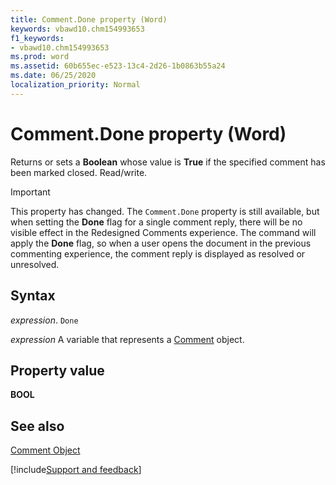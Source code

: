 ```yaml
---
title: Comment.Done property (Word)
keywords: vbawd10.chm154993653
f1_keywords:
- vbawd10.chm154993653
ms.prod: word
ms.assetid: 60b655ec-e523-13c4-2d26-1b0863b55a24
ms.date: 06/25/2020
localization_priority: Normal
---
```



# Comment.Done property (Word)

Returns or sets a  **Boolean** whose value is **True** if the specified comment has been marked closed. Read/write.

> [!IMPORTANT]
> This property has changed. The `Comment.Done` property is still available, but when setting the **Done** flag for a single comment reply, there will be no visible effect in the Redesigned Comments experience. The command will apply the **Done** flag, so when a user opens the document in the previous commenting experience, the comment reply is displayed as resolved or unresolved.

## Syntax

_expression_. `Done`

_expression_ A variable that represents a [Comment](./Word.Comment.md) object.


## Property value

 **BOOL**


## See also


[Comment Object](Word.Comment.md)

[!include[Support and feedback](~/includes/feedback-boilerplate.md)]
